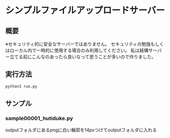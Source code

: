 # シンプルファイルアップロードサーバー

## 概要
※セキュリティ的に安全なサーバーではありません。
セキュリティの勉強もしくはローカル内で一時的に使用する場合のみ利用してください。
私は結構サーバー立てる前にこんなのあったら良いなって思うことが多いので作りました。

## 実行方法

```bash
python3 run.py
```

## サンプル

### sample00001_hutiduke.py
outputフォルダにあるpngに白い輪郭を14pxつけてoutputフォルダに入れる
